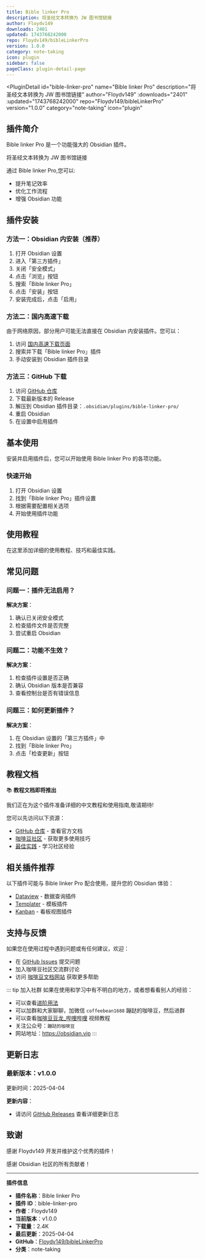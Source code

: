 ```yaml
---
title: Bible linker Pro
description: 将圣经文本转换为 JW 图书馆链接
author: Floydv149
downloads: 2401
updated: 1743768242000
repo: Floydv149/bibleLinkerPro
version: 1.0.0
category: note-taking
icon: plugin
sidebar: false
pageClass: plugin-detail-page
---
```


<PluginDetail
  id="bible-linker-pro"
  name="Bible linker Pro"
  description="将圣经文本转换为 JW 图书馆链接"
  author="Floydv149"
  :downloads="2401"
  :updated="1743768242000"
  repo="Floydv149/bibleLinkerPro"
  version="1.0.0"
  category="note-taking"
  icon="plugin"
>

<!-- AUTO_GENERATED_START -->
## 插件简介

Bible linker Pro 是一个功能强大的 Obsidian 插件。

将圣经文本转换为 JW 图书馆链接

通过 Bible linker Pro,您可以:

- 提升笔记效率
- 优化工作流程
- 增强 Obsidian 功能

<!-- AUTO_GENERATED_END -->

<!-- AUTO_GENERATED_START -->
## 插件安装

### 方法一：Obsidian 内安装（推荐）

1. 打开 Obsidian 设置
2. 进入「第三方插件」
3. 关闭「安全模式」
4. 点击「浏览」按钮
5. 搜索「Bible linker Pro」
6. 点击「安装」按钮
7. 安装完成后，点击「启用」

### 方法二：国内高速下载

由于网络原因，部分用户可能无法直接在 Obsidian 内安装插件。您可以：

1. 访问 [国内高速下载页面](/zh/documentation/obsidian-plugins-download.html)
2. 搜索并下载「Bible linker Pro」插件
3. 手动安装到 Obsidian 插件目录

### 方法三：GitHub 下载

1. 访问 [GitHub 仓库](https://github.com/Floydv149/bibleLinkerPro)
2. 下载最新版本的 Release
3. 解压到 Obsidian 插件目录：`.obsidian/plugins/bible-linker-pro/`
4. 重启 Obsidian
5. 在设置中启用插件

## 基本使用

安装并启用插件后，您可以开始使用 Bible linker Pro 的各项功能。

### 快速开始

1. 打开 Obsidian 设置
2. 找到「Bible linker Pro」插件设置
3. 根据需要配置相关选项
4. 开始使用插件功能

<!-- AUTO_GENERATED_END -->

<!-- CUSTOM_CONTENT_START:tutorial -->
## 使用教程

在这里添加详细的使用教程、技巧和最佳实践。

<!-- CUSTOM_CONTENT_END:tutorial -->

<!-- SHARED_CONTENT_START -->
## 常见问题

### 问题一：插件无法启用？

**解决方案**：
1. 确认已关闭安全模式
2. 检查插件文件是否完整
3. 尝试重启 Obsidian

### 问题二：功能不生效？

**解决方案**：
1. 检查插件设置是否正确
2. 确认 Obsidian 版本是否兼容
3. 查看控制台是否有错误信息

### 问题三：如何更新插件？

**解决方案**：
1. 在 Obsidian 设置的「第三方插件」中
2. 找到「Bible linker Pro」
3. 点击「检查更新」按钮

## 教程文档

📚 **教程文档即将推出**

我们正在为这个插件准备详细的中文教程和使用指南,敬请期待!

您可以先访问以下资源：
- [GitHub 仓库](https://github.com/Floydv149/bibleLinkerPro) - 查看官方文档
- [咖啡豆社区](/zh/bases/) - 获取更多使用技巧
- [最佳实践](/zh/best-practices/) - 学习社区经验

## 相关插件推荐

以下插件可能与 Bible linker Pro 配合使用，提升您的 Obsidian 体验：

- [Dataview](/zh/plugins/dataview.html) - 数据查询插件
- [Templater](/zh/plugins/templater-obsidian.html) - 模板插件
- [Kanban](/zh/plugins/obsidian-kanban.html) - 看板视图插件

## 支持与反馈

如果您在使用过程中遇到问题或有任何建议，欢迎：

- 在 [GitHub Issues](https://github.com/Floydv149/bibleLinkerPro/issues) 提交问题
- 加入咖啡豆社区交流群讨论
- 访问 [咖啡豆文档网站](https://obsidian.vip) 获取更多帮助

::: tip 加入社群
如果在使用和学习中有不明白的地方，或者想看看别人的经验：
- 可以查看[进阶用法](/zh/advanced)
- 可以加群和大家聊聊，加微信 `coffeebean1688` 蹦跶的咖啡豆，然后进群
- 可以查看[咖啡豆豆龙_哔哩哔哩](https://space.bilibili.com/618777356) 视频教程
- 关注公众号：`蹦跶的咖啡豆`
- 网站地址：https://obsidian.vip
:::
<!-- SHARED_CONTENT_END -->

<!-- AUTO_GENERATED_START -->
## 更新日志

### 最新版本：v1.0.0

更新时间：2025-04-04

**更新内容**：
- 请访问 [GitHub Releases](https://github.com/Floydv149/bibleLinkerPro/releases) 查看详细更新日志

## 致谢

感谢 Floydv149 开发并维护这个优秀的插件！

感谢 Obsidian 社区的所有贡献者！

---

**插件信息**
- **插件名称**：Bible linker Pro
- **插件 ID**：bible-linker-pro
- **作者**：Floydv149
- **当前版本**：v1.0.0
- **下载量**：2.4K
- **最后更新**：2025-04-04
- **GitHub**：[Floydv149/bibleLinkerPro](https://github.com/Floydv149/bibleLinkerPro)
- **分类**：note-taking
<!-- AUTO_GENERATED_END -->

</PluginDetail>

